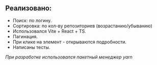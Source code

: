 ## Реализовано:
- Поиск: по логину.
- Сортировка: по кол-ву репозиториев (возрастанию/убыванию)
- Использовался Vite + React + TS.
- Пагинация.
- При клике на элемент - открываются подробности.
- Написаны тесты.

*При разработке использовался пакетный менеджер yarn*
  

